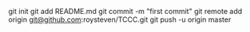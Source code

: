 git init
git add README.md
git commit -m "first commit"
git remote add origin git@github.com:roysteven/TCCC.git
git push -u origin master
